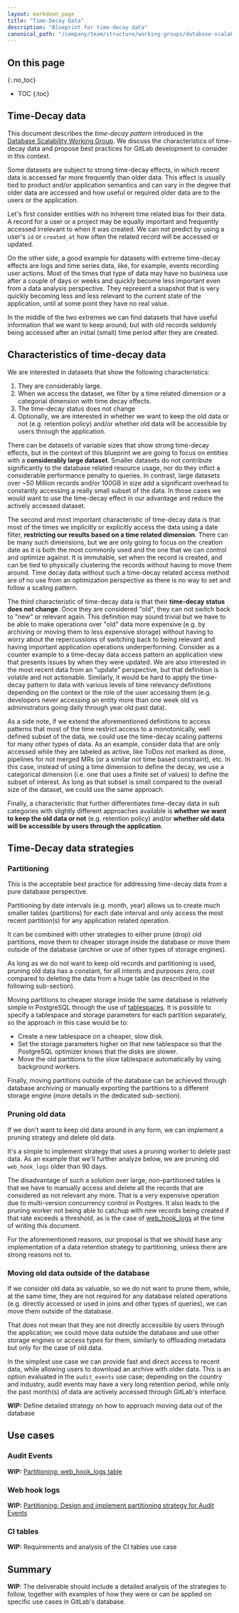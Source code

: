 ```yaml
---
layout: markdown_page
title: "Time-Decay Data"
description: "Blueprint for time-decay data"
canonical_path: "/company/team/structure/working-groups/database-scalability/time-decay"
---
```


## On this page
{:.no_toc}

- TOC
{:toc}
## Time-Decay data

This document describes the *time-decay pattern* introduced in the [Database Scalability Working Group](index.html#time-decay-data).
We discuss the characteristics of time-decay data and propose best practices for GitLab development to consider in this context.

Some datasets are subject to strong time-decay effects, in which recent data is accessed far more frequently than older data.
This effect is usually tied to product and/or application semantics and can vary in the degree that older data are accessed and how useful or required older data are to the users or the application.

Let's first consider entities with no inherent time related bias for their data.
A record for a user or a project may be equally important and frequently accessed irrelevant to when it was created. We can not predict by using a user's `id` or `created_at` how often the related record will be accessed or updated.

On the other side, a good example for datasets with extreme time-decay effects are logs and time series data, like, for example, events recording user actions.
Most of the times that type of data may have no business use after a couple of days or weeks and quickly become less important even from a data analysis perspective.
They represent a snapshot that is very quickly becoming less and less relevant to the current state of the application, until at some point they have no real value.

In the middle of the two extremes we can find datasets that have useful information that we want to keep around, but with old records seldomly being accessed after an initial (small) time period after they are created.

## Characteristics of time-decay data

We are interested in datasets that show the following characteristics:

1. They are considerably large.
1. When we access the dataset, we filter by a time related dimension or a categorial dimension with time decay effects.
1. The time-decay status does not change
1. Optionally, we are interested in whether we want to keep the old data or not (e.g. retention policy) and/or whether old data will be accessible by users through the application.

There can be datasets of variable sizes that show strong time-decay effects, but in the context of this blueprint we are going to focus on entities with a **considerably large dataset**.
Smaller datasets do not contribute significantly to the database related resource usage, nor do they inflict a considerable performance penalty to queries.
In contrast, large datasets over \~50 Million records and/or 100GB in size add a significant overhead to constantly accessing a really small subset of the data. In those cases we would want to use the time-decay effect in our advantage and reduce the actively accessed dataset.

The second and most important characteristic of time-decay data is that most of the times we implicitly or explicitly access the data using a date filter, **restricting our results based on a time related dimension**.
There can be many such dimensions, but we are only going to focus on the creation date as it is both the most commonly used and the one that we can control and optimize against.
It is immutable, set when the record is created, and can be tied to physically clustering the records without having to move them around.
Time decay data without such a time-decay related access method are of no use from an optimization perspective as there is no way to set and follow a scaling pattern.

The third characteristic of time-decay data is that their **time-decay status does not change**. Once they are considered "old", they can not switch back to "new" or relevant again.
This definition may sound trivial but we have to be able to make operations over "old" data more expensive (e.g. by archiving or moving them to less expensive storage) without having to worry about the repercussions of switching back to being relevant and having important application operations underperforming.
Consider as a counter example to a time-decay data access pattern an application view that presents issues by when they were updated. We are also interested in the most recent data from an "update" perspective, but that definition is volatile and not actionable.
Similarly, it would be hard to apply the time-decay pattern to data with various levels of time relevancy definitions depending on the context or the role of the user accessing them (e.g. developers never accessing an entity more than one week old vs administrators going daily through year old past data).

As a side note, if we extend the aforementioned definitions to access patterns that most of the time restrict access to a monotonically, well defined subset of the data, we could use the time-decay scaling patterns for many other types of data.
As an example, consider data that are only accessed while they are labeled as active, like ToDos not marked as done, pipelines for not merged MRs (or a similar not time based constraint), etc.
In this case, instead of using a time dimension to define the decay, we use a categorical dimension (i.e. one that uses a finite set of values) to define the subset of interest.
As long as that subset is small compared to the overall size of the dataset, we could use the same approach.

Finally, a characteristic that further differentiates time-decay data in sub categories with slightly different approaches available is **whether we want to keep the old data or not** (e.g. retention policy) and/or **whether old data will be accessible by users through the application**.

## Time-Decay data strategies

### Partitioning

This is the acceptable best practice for addressing time-decay data from a pure database perspective.

Partitioning by date intervals (e.g. month, year) allows us to create much smaller tables (partitions) for each date interval and only access the most recent partition(s) for any application related operation.

It can be combined with other strategies to either prune (drop) old partitions, move them to cheaper storage inside the database or move them outside of the database (archive or use of other types of storage engines).

As long as we do not want to keep old records and partitioning is used, pruning old data has a constant, for all intents and purposes zero, cost compared to deleting the data from a huge table (as described in the following sub-section).

Moving partitions to cheaper storage inside the same database is relatively simple in PostgreSQL through the use of [tablespaces](https://www.postgresql.org/docs/12/manage-ag-tablespaces.html).
It is possible to specify a tablespace and storage parameters for each partition separately, so the approach in this case would be to:

- Create a new tablespace on a cheaper, slow disk.
- Set the storage parameters higher on that new tablespace so that the PostgreSQL optimizer knows that the disks are slower.
- Move the old partitions to the slow tablespace automatically by using background workers.

Finally, moving partitions outside of the database can be achieved through database archiving or manually exporting the partitions to a different storage engine (more details in the dedicated sub-section).

### Pruning old data

If we don't want to keep old data around in any form, we can implement a pruning strategy and delete old data.

It's a simple to implement strategy that uses a pruning worker to delete past data. As an example that we'll further analyze below, we are pruning old `web_hook_logs` older than 90 days.

The disadvantage of such a solution over large, non-partitioned tables is that we have to manually access and delete all the records that are considered as not relevant any more.
That is a very expensive operation due to multi-version concurrency control in Postgres.
It also leads to the pruning worker not being able to catchup with new records being created if that rate exceeds a threshold, as is the case of [web_hook_logs](https://gitlab.com/gitlab-org/gitlab/-/issues/256088) at the time of writing this document.

For the aforementioned reasons, our proposal is that we should base any implementation of a data retention strategy to partitioning, unless there are strong reasons not to.

### Moving old data outside of the database

If we consider old data as valuable, so we do not want to prune them, while, at the same time, they are not required for any database related operations (e.g. directly accessed or used in joins and other types of queries), we can move them outside of the database.

That does not mean that they are not directly accessible by users through the application; we could move data outside the database and use other storage engines or access types for them, similarly to offloading metadata but only for the case of old data.

In the simplest use case we can provide fast and direct access to recent data, while allowing users to download an archive with older data.
This is an option evaluated in the `audit_events` use case; depending on the country and industry, audit events may have a very long retention period, while only the past month(s) of data are actively accessed through GitLab's interface.

**WIP:** Define detailed strategy on how to approach moving data out of the database

## Use cases

### Audit Events

**WIP:** [Partitioning: web_hook_logs table](https://gitlab.com/groups/gitlab-org/-/epics/5558)

### Web hook logs

**WIP:** [Partitioning: Design and implement partitioning strategy for Audit Events](https://gitlab.com/groups/gitlab-org/-/epics/3206)

### CI tables

**WIP:** Requirements and analysis of the CI tables use case

## Summary

**WIP**: The deliverable should include a detailed analysis of the strategies to follow, together with examples of how they were or can be applied on specific use cases in GitLab's database.
